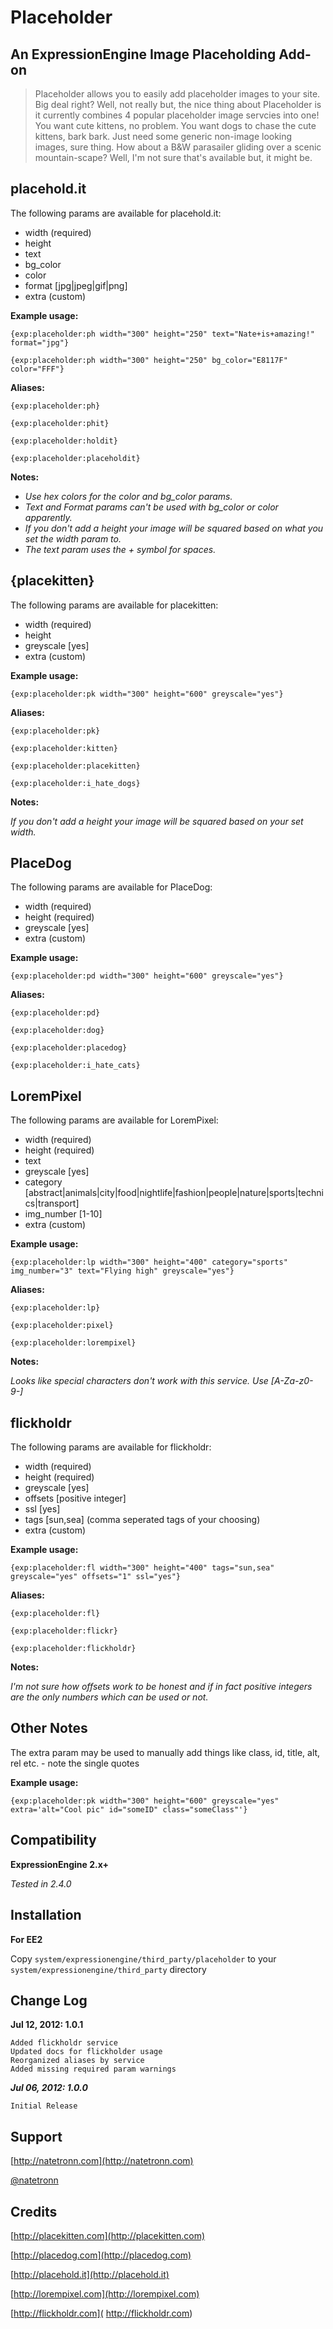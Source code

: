 # Placeholder #
## An ExpressionEngine Image Placeholding Add-on ##

> Placeholder allows you to easily add placeholder images to your site. Big deal right? Well, not really but, the nice thing about Placeholder is it currently combines 4 popular placeholder image servcies into one! You want cute kittens, no problem. You want dogs to chase the cute kittens, bark bark. Just need some generic non-image looking images, sure thing. How about a B&W parasailer gliding over a scenic mountain-scape? Well, I'm not sure that's available but, it might be.


## placehold.it ##
The following params are available for placehold.it:

- width (required)
- height
- text
- bg_color
- color
- format [jpg|jpeg|gif|png]
- extra (custom)

**Example usage:**

`{exp:placeholder:ph width="300" height="250" text="Nate+is+amazing!" format="jpg"}`

`{exp:placeholder:ph width="300" height="250" bg_color="E8117F" color="FFF"}`

**Aliases:**

`{exp:placeholder:ph}`

`{exp:placeholder:phit}`

`{exp:placeholder:holdit}`

`{exp:placeholder:placeholdit}`

**Notes:**


- *Use hex colors for the color and bg_color params.*
- *Text and Format params can't be used with bg_color or color apparently.*
- *If you don't add a height your image will be squared based on what you set the width param to.*
- *The text param uses the + symbol for spaces.*


## {placekitten} ##
The following params are available for placekitten:

- width (required)
- height
- greyscale [yes]
- extra (custom)

**Example usage:**

`{exp:placeholder:pk width="300" height="600" greyscale="yes"}`

**Aliases:**

`{exp:placeholder:pk}`

`{exp:placeholder:kitten}`

`{exp:placeholder:placekitten}`

`{exp:placeholder:i_hate_dogs}`

**Notes:**

*If you don't add a height your image will be squared based on your set width.*


## PlaceDog ##
The following params are available for PlaceDog:

- width (required)
- height (required)
- greyscale [yes]
- extra (custom)

**Example usage:**

`{exp:placeholder:pd width="300" height="600" greyscale="yes"}`

**Aliases:**

`{exp:placeholder:pd}`

`{exp:placeholder:dog}`

`{exp:placeholder:placedog}`

`{exp:placeholder:i_hate_cats}`

## LoremPixel ##
The following params are available for LoremPixel:

- width (required)
- height (required)
- text
- greyscale [yes]
- category [abstract|animals|city|food|nightlife|fashion|people|nature|sports|technics|transport]
- img_number [1-10]
- extra (custom)

**Example usage:**

`{exp:placeholder:lp width="300" height="400" category="sports" img_number="3" text="Flying high" greyscale="yes"}`

**Aliases:**

`{exp:placeholder:lp}`

`{exp:placeholder:pixel}`

`{exp:placeholder:lorempixel}`

**Notes:**

*Looks like special characters don't work with this service. Use [A-Z­a-z­0-9­-]*


## flickholdr ##
The following params are available for flickholdr:

- width (required)
- height (required)
- greyscale [yes]
- offsets [positive integer]
- ssl [yes]
- tags [sun,sea] (comma seperated tags of your choosing)
- extra (custom)

**Example usage:**

`{exp:placeholder:fl width="300" height="400" tags="sun,sea" greyscale="yes" offsets="1" ssl="yes"}`

**Aliases:**

`{exp:placeholder:fl}`

`{exp:placeholder:flickr}`

`{exp:placeholder:flickholdr}`

**Notes:**

*I'm not sure how offsets work to be honest and if in fact positive integers are the only numbers which can be used or not.*


## Other Notes ##
The extra param may be used to manually add things like class, id, title, alt, rel etc. - note the single quotes

**Example usage:**

`{exp:placeholder:pk width="300" height="600" greyscale="yes" extra='alt="Cool pic" id="someID" class="someClass"'}	`

## Compatibility ##

**ExpressionEngine 2.x+**

*Tested in 2.4.0*

## Installation ##

**For EE2**

Copy `system/expressionengine/third_party/placeholder` to your `system/expressionengine/third_party` directory

## Change Log ##

**Jul 12, 2012: 1.0.1**

	Added flickholdr service
	Updated docs for flickholder usage
	Reorganized aliases by service
	Added missing required param warnings

***Jul 06, 2012: 1.0.0***

	Initial Release

## Support ##


[http://natetronn.com](http://natetronn.com)

[@natetronn](http://twitter.com/natetronn)

## Credits ##

[http://placekitten.com](http://placekitten.com)

[http://placedog.com](http://placedog.com)

[http://placehold.it](http://placehold.it)

[http://lorempixel.com](http://lorempixel.com)

[http://flickholdr.com]( http://flickholdr.com)